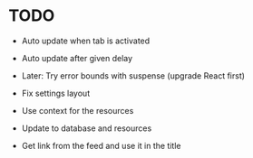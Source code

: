 # TODO

- Auto update when tab is activated
- Auto update after given delay
- Later: Try error bounds with suspense (upgrade React first)

- Fix settings layout
- Use context for the resources
- Update to database and resources

- Get link from the feed and use it in the title
